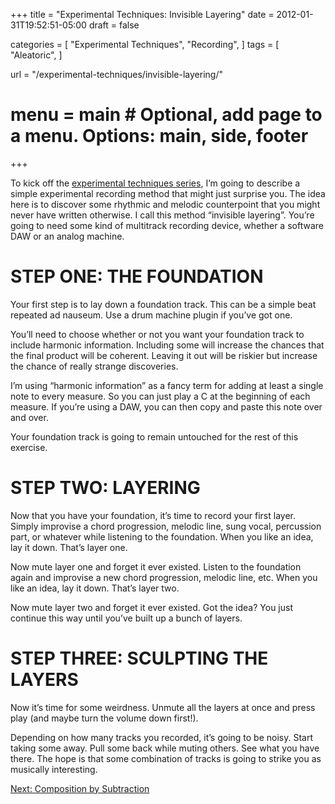 +++
title = "Experimental Techniques: Invisible Layering"
date = 2012-01-31T19:52:51-05:00
draft = false

categories = [
  "Experimental Techniques",
  "Recording",
]
tags = [
  "Aleatoric",
]

url = "/experimental-techniques/invisible-layering/"

# menu = main # Optional, add page to a menu. Options: main, side, footer
+++

To kick off the [experimental techniques series](/experimental-techniques/), I’m going to describe a simple experimental recording method that might just surprise you. The idea here is to discover some rhythmic and melodic counterpoint that you might never have written otherwise. I call this method “invisible layering”. You’re going to need some kind of multitrack recording device, whether a software DAW or an analog machine.

# STEP ONE: THE FOUNDATION
Your first step is to lay down a foundation track. This can be a simple beat repeated ad nauseum. Use a drum machine plugin if you’ve got one.

You’ll need to choose whether or not you want your foundation track to include harmonic information. Including some will increase the chances that the final product will be coherent. Leaving it out will be riskier but increase the chance of really strange discoveries.

I’m using “harmonic information” as a fancy term for adding at least a single note to every measure. So you can just play a C at the beginning of each measure. If you’re using a DAW, you can then copy and paste this note over and over.

Your foundation track is going to remain untouched for the rest of this exercise.

# STEP TWO: LAYERING
Now that you have your foundation, it’s time to record your first layer. Simply improvise a chord progression, melodic line, sung vocal, percussion part, or whatever while listening to the foundation. When you like an idea, lay it down. That’s layer one.

Now mute layer one and forget it ever existed. Listen to the foundation again and improvise a new chord progression, melodic line, etc. When you like an idea, lay it down. That’s layer two.

Now mute layer two and forget it ever existed. Got the idea? You just continue this way until you’ve built up a bunch of layers.

# STEP THREE: SCULPTING THE LAYERS
Now it’s time for some weirdness. Unmute all the layers at once and press play (and maybe turn the volume down first!).

Depending on how many tracks you recorded, it’s going to be noisy. Start taking some away. Pull some back while muting others. See what you have there. The hope is that some combination of tracks is going to strike you as musically interesting.

[Next: Composition by Subtraction](/experimental-techniques/composition-by-subtraction)



